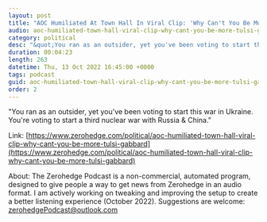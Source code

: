 ```yaml
---
layout: post
title: "AOC Humiliated At Town Hall In Viral Clip: 'Why Can't You Be More Like Tulsi Gabbard?'"
audio: aoc-humiliated-town-hall-viral-clip-why-cant-you-be-more-tulsi-gabbard-0
category: political
desc: "&quot;You ran as an outsider, yet you've been voting to start this war in Ukraine. You're voting to start a third nuclear war with Russia &amp; China.&quot;"
duration: 00:04:23
length: 263
datetime: Thu, 13 Oct 2022 16:45:00 +0000
tags: podcast
guid: aoc-humiliated-town-hall-viral-clip-why-cant-you-be-more-tulsi-gabbard-0
order: 2
---
```

&quot;You ran as an outsider, yet you've been voting to start this war in Ukraine. You're voting to start a third nuclear war with Russia &amp; China.&quot;

Link: [https://www.zerohedge.com/political/aoc-humiliated-town-hall-viral-clip-why-cant-you-be-more-tulsi-gabbard](https://www.zerohedge.com/political/aoc-humiliated-town-hall-viral-clip-why-cant-you-be-more-tulsi-gabbard)

About: The Zerohedge Podcast is a non-commercial, automated program, designed to give people a way to get news from Zerohedge in an audio format.  I am actively working on tweaking and improving the setup to create a better listening experience (October 2022).  Suggestions are welcome: [zerohedgePodcast@outlook.com](mailto:zerohedgePodcast@outlook.com)